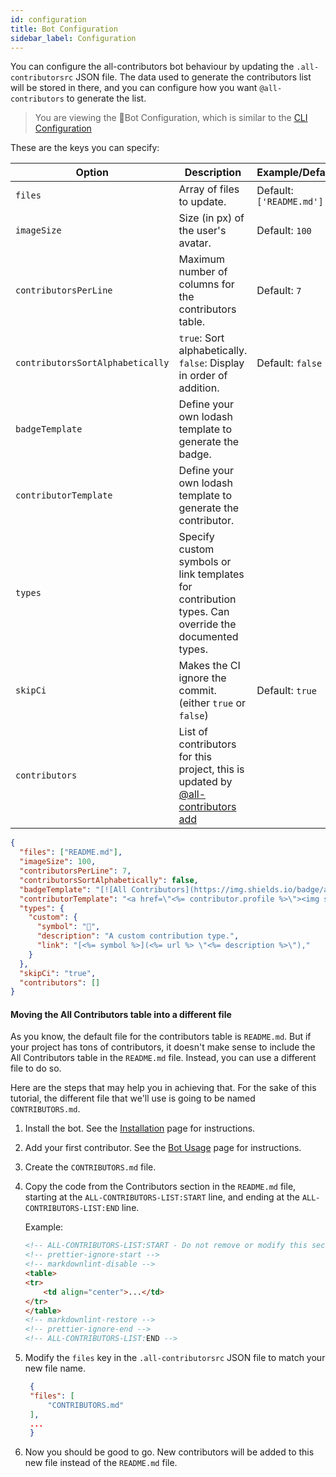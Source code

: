 ```yaml
---
id: configuration
title: Bot Configuration
sidebar_label: Configuration
---
```


You can configure the all-contributors bot behaviour by updating the `.all-contributorsrc` JSON file.
The data used to generate the contributors list will be stored in there, and you
can configure how you want `@all-contributors` to generate the list.

> You are viewing the 🤖Bot Configuration, which is similar to the [CLI Configuration](../cli/configuration)

These are the keys you can specify:

| Option                           | Description                                                                                         | Example/Default                                                                                             |
| -------------------------------- | --------------------------------------------------------------------------------------------------- | ----------------------------------------------------------------------------------------------------------- |
| `files`                          | Array of files to update.                                                                           | Default: `['README.md']`                                                                                    |
| `imageSize`                      | Size (in px) of the user's avatar.                                                                  | Default: `100`                                                                                              |
| `contributorsPerLine`            | Maximum number of columns for the contributors table.                                               | Default: `7`                                                                                                |
| `contributorsSortAlphabetically` | `true`: Sort alphabetically. `false`: Display in order of addition.                       | Default: `false`                                                                                            |
| `badgeTemplate`                  | Define your own lodash template to generate the badge.                                              | |
| `contributorTemplate`            | Define your own lodash template to generate the contributor.                                        | |
| `types`                          | Specify custom symbols or link templates for contribution types. Can override the documented types. | |
| `skipCi`                         | Makes the CI ignore the commit. (either `true` or `false`)                                          | Default: `true` |
| `contributors`                   | List of contributors for this project, this is updated by [@all-contributors add](usage#all-contributors-add) | |

```json
{
  "files": ["README.md"],
  "imageSize": 100,
  "contributorsPerLine": 7,
  "contributorsSortAlphabetically": false,
  "badgeTemplate": "[![All Contributors](https://img.shields.io/badge/all_contributors-<%= contributors.length %>-orange.svg?style=flat-square)](#contributors)",
  "contributorTemplate": "<a href=\"<%= contributor.profile %>\"><img src=\"<%= contributor.avatar_url %>\" width=\"<%= options.imageSize %>px;\" alt=\"\"/><br /><sub><b><%= contributor.name %></b></sub></a>",
  "types": {
    "custom": {
      "symbol": "🔭",
      "description": "A custom contribution type.",
      "link": "[<%= symbol %>](<%= url %> \"<%= description %>\"),"
    }
  },
  "skipCi": "true",
  "contributors": []
}
```

#### Moving the All Contributors table into a different file

As you know, the default file for the contributors table is `README.md`. But if your project has tons of contributors, it doesn't make sense to include the All Contributors table in the `README.md` file. Instead, you can use a different file to do so.

Here are the steps that may help you in achieving that. For the sake of this tutorial, the different file that we'll use is going to be named `CONTRIBUTORS.md`.

1. Install the bot. See the [Installation](installation) page for instructions.
2. Add your first contributor. See the [Bot Usage](usage) page for instructions.
3. Create the `CONTRIBUTORS.md` file.
4. Copy the code from the Contributors section in the `README.md` file, starting at the `ALL-CONTRIBUTORS-LIST:START` line, and ending at the `ALL-CONTRIBUTORS-LIST:END` line.

   Example:
	```html
	<!-- ALL-CONTRIBUTORS-LIST:START - Do not remove or modify this section -->
	<!-- prettier-ignore-start -->
	<!-- markdownlint-disable -->
	<table>
	<tr>
		<td align="center">...</td>
	</tr>
	</table>
	<!-- markdownlint-restore -->
	<!-- prettier-ignore-end -->
	<!-- ALL-CONTRIBUTORS-LIST:END -->
	```
5. Modify the `files` key in the `.all-contributorsrc` JSON file to match your new file name.
   ```json
	{
	"files": [
		"CONTRIBUTORS.md"
	],
	...
	}
	```
6. Now you should be good to go. New contributors will be added to this new file instead of the `README.md` file.
